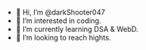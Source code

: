 - 👋 Hi, I’m @darkShooter047
- 👀 I’m interested in coding.
- 🌱 I’m currently learning DSA & WebD.
- 💞️ I’m looking to reach hights.

<!---
darkShooter047/darkShooter047 is a ✨ special ✨ repository because its `README.md` (this file) appears on your GitHub profile.
You can click the Preview link to take a look at your changes.
--->
